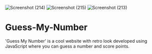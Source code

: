 ![Screenshot (214)](https://user-images.githubusercontent.com/39727166/126039514-a7b8b7e3-8399-4545-8398-8677819d8677.png)
![Screenshot (215)](https://user-images.githubusercontent.com/39727166/126039519-6eee7aa4-97e4-404c-a7da-6ab8a91e9a44.png)
![Screenshot (213)](https://user-images.githubusercontent.com/39727166/126039522-516dace9-b119-43aa-bbb7-2e5c32413d61.png)
# Guess-My-Number
'Guess My Number' is a cool website with retro look developed using JavaScript where you can guess a number and score points. 
